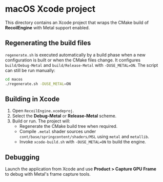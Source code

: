 # macOS Xcode project

This directory contains an Xcode project that wraps the CMake build of **RecoilEngine** with Metal support enabled.

## Regenerating the build files
`regenerate.sh` is executed automatically by a build phase when a new configuration is built or when the CMake files change. It configures `build/Debug-Metal` and `build/Release-Metal` with `-DUSE_METAL=ON`. The script can still be run manually:

```sh
cd macos
./regenerate.sh -DUSE_METAL=ON
```

## Building in Xcode
1. Open `RecoilEngine.xcodeproj`.
2. Select the **Debug-Metal** or **Release-Metal** scheme.
3. Build or run. The project will:
   - Regenerate the CMake build tree when required.
   - Compile `.metal` shader sources under `cont/base/springcontent/shaders/MSL` using `metal` and `metallib`.
   - Invoke `xcode-build.sh` with `-DUSE_METAL=ON` to build the engine.

## Debugging
Launch the application from Xcode and use **Product > Capture GPU Frame** to debug with Metal's frame capture tools.

